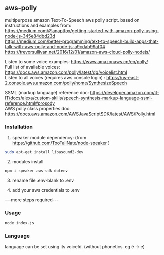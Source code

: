## aws-polly
multipurpose amazon Text-To-Speech aws 
polly script. based on instructions and 
examples from:    
https://medium.com/@anaptfox/getting-started-with-amazon-polly-using-node-js-345e84dbd23d    
https://medium.com/better-programming/text-to-speech-build-apps-that-talk-with-aws-polly-and-node-js-a9cdab99af04    
https://trevorsullivan.net/2016/12/01/amazon-aws-cloud-polly-nodejs/   

Listen to some voice examples:
https://www.amazonaws.cn/en/polly/   
Full list of available voices:
https://docs.aws.amazon.com/polly/latest/dg/voicelist.html   
Listen to all voices (requires aws console login) :
https://us-east-2.console.aws.amazon.com/polly/home/SynthesizeSpeech   

SSML (markup language) reference doc:
https://developer.amazon.com/it-IT/docs/alexa/custom-skills/speech-synthesis-markup-language-ssml-reference.html#prosody   
AWS polly class properties doc:
https://docs.aws.amazon.com/AWSJavaScriptSDK/latest/AWS/Polly.html   


### Installation
1) speaker module dependency: 
(from https://github.com/TooTallNate/node-speaker ) 
```bash 
sudo apt-get install libasound2-dev 
``` 
2) modules install
```bash 
npm i speaker aws-sdk dotenv 
``` 
3) rename file .env-blank to .env 

4) add your aws credentials to .env

---more steps required---

### Usage
```bash
node index.js 
```

### Language
language can be set using its voiceId. (without phonetics. eg é -> e)
